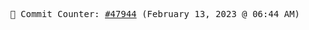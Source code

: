 <p align="center">
    <samp>
        📮 Commit Counter: <a href="https://github.com/Javascript-void0/Javascript-void0/commits/main">#47944</a> (February 13, 2023 @ 06:44 AM)
    </samp>
</p>